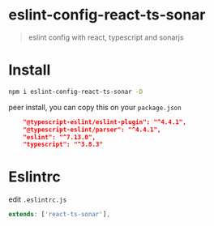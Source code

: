 # eslint-config-react-ts-sonar

> eslint config with react, typescript and sonarjs

# Install

```bash
npm i eslint-config-react-ts-sonar -D
```

peer install, you can copy this on your `package.json`

```json
    "@typescript-eslint/eslint-plugin": "^4.4.1",
    "@typescript-eslint/parser": "^4.4.1",
    "eslint": "^7.13.0",
    "typescript": "^3.8.3"
```

# Eslintrc

edit `.eslintrc.js`

```javascript
extends: ['react-ts-sonar'],
```
